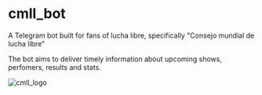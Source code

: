 # cmll_bot
A Telegram bot built for fans of lucha libre, specifically "Consejo mundial de lucha libre"

The bot aims to deliver timely information about upcoming shows, perfomers, results and stats.

![cmll_logo](https://www.deviantart.com/darkvoidpictures/art/CMLL-Logo-772022188)
